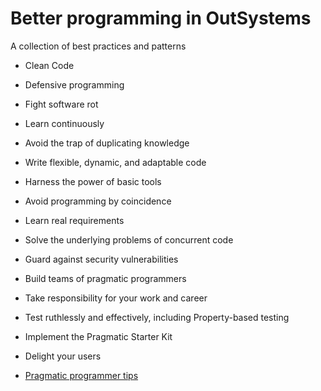 # Better programming in OutSystems

A collection of best practices and patterns

* Clean Code
* Defensive programming

* Fight software rot
* Learn continuously
* Avoid the trap of duplicating knowledge
* Write flexible, dynamic, and adaptable code
* Harness the power of basic tools
* Avoid programming by coincidence
* Learn real requirements
* Solve the underlying problems of concurrent code
* Guard against security vulnerabilities
* Build teams of pragmatic programmers
* Take responsibility for your work and career
* Test ruthlessly and effectively, including Property-based testing
* Implement the Pragmatic Starter Kit
* Delight your users
* [Pragmatic programmer tips](pragmatic-programmer-tips.md)
